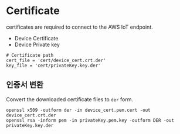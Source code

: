 # Certificate

certificates are required to connect to the AWS IoT endpoint.

* Device Certificate
* Device Private key

```
# Certificate path
cert_file = 'cert/device_cert.crt.der'
key_file = 'cert/privateKey.key.der'
```

## 인증서 변환

Convert the downloaded certificate files to `der` form.

```
openssl x509 -outform der -in device_cert.pem.cert -out device_cert.crt.der
openssl rsa -inform pem -in privateKey.pem.key -outform DER -out privateKey.key.der
```
